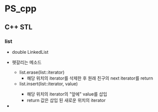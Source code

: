 # PS_cpp

## C++ STL
### list
- double LinkedList

- 헷갈리는 메소드
  - list.erase(list::iterator)
    - 해당 위치의 iterator를 삭제한 후 원래 친구의 next iterator를 return
  - list.insert(list::iterator, <T> value)
    - 해당 위치의 iterator의 "앞에" value를 삽입
    - return 값은 삽입 된 새로운 위치의 iterator
- 
 
